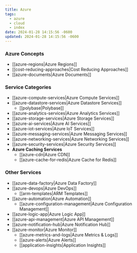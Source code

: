 ```yaml
---
title: Azure
tags:
  - azure
  - cloud
  - index
date: 2024-01-28 14:15:56 -0600
updated: 2024-01-28 14:15:56 -0600
---
```


### Azure Concepts

* [[azure-regions|Azure Regions]]
* [[cost-reducing-approaches|Cost Reducing Approaches]]
* [[azure-documents|Azure Documents]]

### Service Categories

* [[azure-compute-services|Azure Compute Services]]
* [[azure-datastore-services|Azure Datastore Services]]
	* [[polybase|Polybase]]
* [[azure-analytics-services|Azure Analytics Services]]
* [[azure-storage-services|Azure Storage Services]]
* [[azure-ai-services|Azure AI Services]]
* [[azure-iot-services|Azure IoT Services]]
* [[azure-messaging-services|Azure Messaging Services]]
* [[azure-networking-services|Azure Networking Services]]
* [[azure-security-services|Azure Security Services]]
* **Azure Caching Services**
	* [[azure-cdn|Azure CDN]]
	* [[azure-cache-for-redis|Azure Cache for Redis]]

### Other Services

* [[azure-data-factory|Azure Data Factory]]
* [[azure-devops|Azure DevOps]]
	* [[arm-templates|ARM Templates]]
* [[azure-automation|Azure Automation]]
	* [[azure-configuration-management|Azure Configuration Management]]
* [[azure-logic-app|Azure Logic App]]
* [[azure-api-management|Azure API Management]]
* [[azure-notification-hub|Azure Notification Hub]]
* [[azure-monitor|Azure Monitor]]
	* [[azure-metrics-and-logs|Azure Metrics & Logs]]
	* [[azure-alerts|Azure Alerts]]
	* [[application-insights|Application Insights]]
